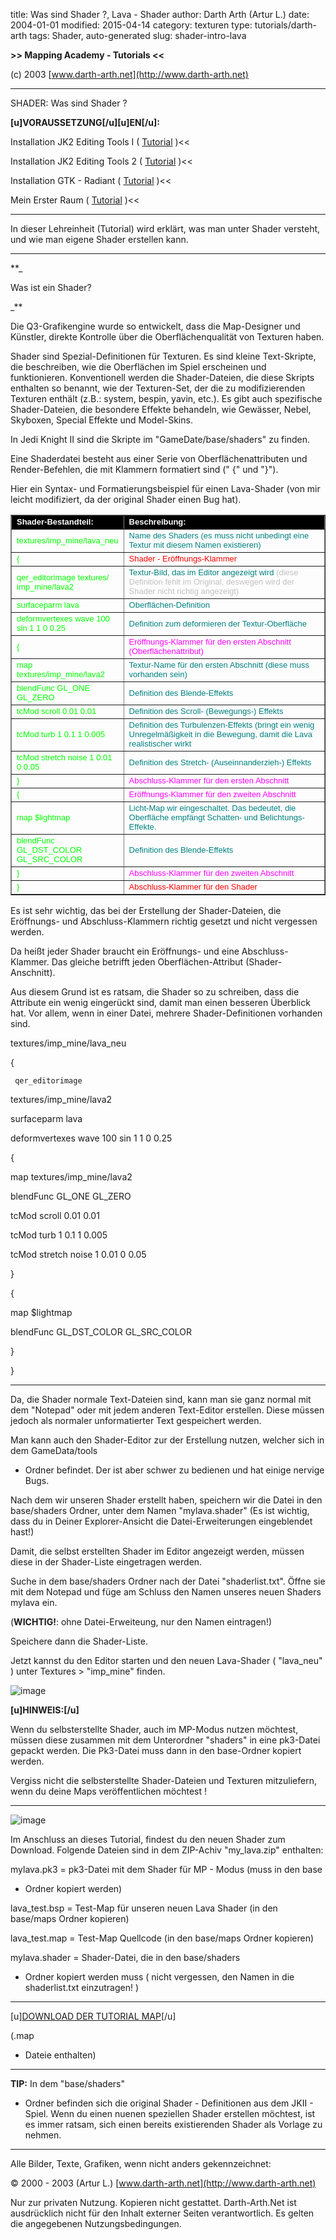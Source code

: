 ﻿title: Was sind Shader ?, Lava - Shader
author: Darth Arth (Artur L.)
date: 2004-01-01
modified: 2015-04-14
category: texturen
type: tutorials/darth-arth
tags: Shader, auto-generated
slug: shader-intro-lava

**>>
Mapping Academy - Tutorials <<**

 

(c)
2003 [www.darth-arth.net](http://www.darth-arth.net)

----

SHADER: Was sind Shader ?

**[u]VORAUSSETZUNG[/u][u]EN[/u]:**

>>
Installation JK2 Editing Tools I ( [Tutorial](../radiant/jk2_etools1.htm)
)<<

>>
Installation JK2 Editing Tools 2 ( [Tutorial](../radiant/jk2_etools2.htm)
)<<

>>
Installation GTK - Radiant ( [Tutorial](../radiant/gtk_radiant.htm)
)<<

>>
Mein Erster Raum ( [Tutorial](../mapping/firstroom/firstroom.htm) )<<

----

In
dieser Lehreinheit (Tutorial) wird erklärt, was man unter Shader versteht, und
wie man eigene Shader erstellen kann.

----

**_

Was ist ein Shader?

_**

Die Q3-Grafikengine wurde so
entwickelt, dass die Map-Designer und Künstler, direkte Kontrolle über die
Oberflächenqualität von Texturen haben.

Shader sind Spezial-Definitionen
für Texturen. Es sind kleine Text-Skripte, die beschreiben, wie die Oberflächen
im Spiel erscheinen und funktionieren. Konventionell werden die Shader-Dateien,
die diese Skripts enthalten so benannt, wie der Texturen-Set, der die zu
modifizierenden Texturen enthält (z.B.: system, bespin, yavin, etc.). Es gibt
auch spezifische Shader-Dateien, die besondere Effekte behandeln, wie Gewässer,
Nebel, Skyboxen, Special Effekte und Model-Skins.

In Jedi Knight II sind die
Skripte im "GameDate/base/shaders"
zu finden.

Eine Shaderdatei besteht aus
einer Serie von Oberflächenattributen und Render-Befehlen, die mit Klammern
formatiert sind (" {"
und "}"). 

Hier ein Syntax- und
Formatierungsbeispiel für einen Lava-Shader (von mir leicht modifiziert, da der
original Shader einen Bug hat).

<table border="1" width="100%">
 <tr>
  <td style="background-color: #000000" width="28%">
   <font color="#FFFFFF" face="Arial" size="2">
    <b>
     Shader-Bestandteil:
    </b>
   </font>
  </td>
  <td style="background-color: #000000" width="72%">
   <font color="#FFFFFF" face="Arial" size="2">
    <b>
     Beschreibung:
    </b>
   </font>
  </td>
 </tr>
 <tr>
  <td width="28%">
   <font color="#00FF00" face="Arial" size="2">
    textures/imp_mine/lava_neu
   </font>
  </td>
  <td width="72%">
   <font color="#008080" face="Arial" size="2">
    Name des Shaders
      (es muss nicht unbedingt eine Textur mit diesem Namen existieren)
   </font>
  </td>
 </tr>
 <tr>
  <td width="28%">
   <font color="#00FF00" face="Arial" size="2">
    {
   </font>
  </td>
  <td width="72%">
   <font color="#FF0000" face="Arial" size="2">
    Shader -
      Eröffnungs-Klammer
   </font>
  </td>
 </tr>
 <tr>
  <td width="28%">
   <font size="2">
    <font color="#00FF00" face="Arial">
     qer_editorimage
      textures/
    </font>
    <font color="#00FF00" face="Arial" size="2">
     imp_mine/lava2
    </font>
   </font>
  </td>
  <td width="72%">
   <font color="#008080" face="Arial" size="2">
    Textur-Bild, das
      im Editor angezeigt wird
   </font>
   <font color="#C0C0C0" face="Arial" size="2">
    (diese
      Definition fehlt im Original, deswegen wird der Shader nicht richtig
      angezeigt)
   </font>
  </td>
 </tr>
 <tr>
  <td width="28%">
   <font color="#00FF00" face="Arial" size="2">
    surfaceparm lava
   </font>
  </td>
  <td width="72%">
   <font color="#008080" face="Arial" size="2">
    Oberflächen-Definition
   </font>
  </td>
 </tr>
 <tr>
  <td width="28%">
   <font color="#00FF00" face="Arial" size="2">
    deformvertexes
      wave 100 sin 1 1 0 0.25
   </font>
  </td>
  <td width="72%">
   <font color="#008080" face="Arial" size="2">
    Definition zum
      deformieren der Textur-Oberfläche
   </font>
  </td>
 </tr>
 <tr>
  <td width="28%">
   <font color="#00FF00" face="Arial" size="2">
    {
   </font>
  </td>
  <td width="72%">
   <font color="#FF00FF" face="Arial" size="2">
    Eröffnungs-Klammer
      für den ersten Abschnitt (Oberflächenattribut)
   </font>
  </td>
 </tr>
 <tr>
  <td width="28%">
   <font color="#00FF00" face="Arial" size="2">
    map textures/imp_mine/lava2
   </font>
  </td>
  <td width="72%">
   <font color="#008080" face="Arial" size="2">
    Textur-Name für
      den ersten Abschnitt (diese muss vorhanden sein)
   </font>
  </td>
 </tr>
 <tr>
  <td width="28%">
   <font color="#00FF00" face="Arial" size="2">
    blendFunc GL_ONE
      GL_ZERO
   </font>
  </td>
  <td width="72%">
   <font color="#008080" face="Arial" size="2">
    Definition des
      Blende-Effekts
   </font>
  </td>
 </tr>
 <tr>
  <td width="28%">
   <font color="#00FF00" face="Arial" size="2">
    tcMod scroll
      0.01 0.01
   </font>
  </td>
  <td width="72%">
   <font color="#008080" face="Arial" size="2">
    Definition des
      Scroll- (Bewegungs-) Effekts
   </font>
  </td>
 </tr>
 <tr>
  <td width="28%">
   <font color="#00FF00" face="Arial" size="2">
    tcMod turb 1 0.1
      1 0.005
   </font>
  </td>
  <td width="72%">
   <font color="#008080" face="Arial" size="2">
    Definition des Turbulenzen-Effekts
      (bringt ein wenig Unregelmäßigkeit in die Bewegung, damit die Lava
      realistischer wirkt
   </font>
  </td>
 </tr>
 <tr>
  <td width="28%">
   <font color="#00FF00" face="Arial" size="2">
    tcMod stretch
      noise 1 0.01 0 0.05
   </font>
  </td>
  <td width="72%">
   <font color="#008080" face="Arial" size="2">
    Definition des
      Stretch- (Auseinnanderzieh-) Effekts
   </font>
  </td>
 </tr>
 <tr>
  <td width="28%">
   <font color="#00FF00" face="Arial" size="2">
    }
   </font>
  </td>
  <td width="72%">
   <font color="#FF00FF" face="Arial" size="2">
    Abschluss-Klammer
      für den ersten Abschnitt
   </font>
  </td>
 </tr>
 <tr>
  <td width="28%">
   <font color="#00FF00" face="Arial" size="2">
    {
   </font>
  </td>
  <td width="72%">
   <font color="#FF00FF" face="Arial" size="2">
    Eröffnungs-Klammer
      für den zweiten Abschnitt
   </font>
  </td>
 </tr>
 <tr>
  <td width="28%">
   <font color="#00FF00" face="Arial" size="2">
    map $lightmap
   </font>
  </td>
  <td width="72%">
   <font color="#008080" face="Arial" size="2">
    Licht-Map wir
      eingeschaltet. Das bedeutet, die Oberfläche empfängt Schatten- und
      Belichtungs-Effekte.
   </font>
  </td>
 </tr>
 <tr>
  <td width="28%">
   <font color="#00FF00" face="Arial" size="2">
    blendFunc
      GL_DST_COLOR GL_SRC_COLOR
   </font>
  </td>
  <td width="72%">
   <font color="#008080" face="Arial" size="2">
    Definition des
      Blende-Effekts
   </font>
  </td>
 </tr>
 <tr>
  <td width="28%">
   <font color="#00FF00" face="Arial" size="2">
    }
   </font>
  </td>
  <td width="72%">
   <font color="#FF00FF" face="Arial" size="2">
    Abschluss-Klammer
      für den zweiten Abschnitt
   </font>
  </td>
 </tr>
 <tr>
  <td width="28%">
   <font color="#00FF00" face="Arial" size="2">
    }
   </font>
  </td>
  <td width="72%">
   <font color="#FF0000" face="Arial" size="2">
    Abschluss-Klammer
      für den Shader
   </font>
  </td>
 </tr>
</table>

 

Es
ist sehr wichtig, das bei der Erstellung der Shader-Dateien, die Eröffnungs-
und Abschluss-Klammern richtig gesetzt und nicht vergessen werden. 

Da
heißt jeder Shader braucht ein Eröffnungs- und eine Abschluss-Klammer. Das
gleiche betrifft jeden Oberflächen-Attribut (Shader-Anschnitt). 

Aus
diesem Grund ist es ratsam, die Shader so zu schreiben, dass die Attribute ein
wenig eingerückt sind, damit man einen besseren Überblick hat. Vor allem, wenn
in einer Datei, mehrere Shader-Definitionen vorhanden sind.

 

textures/imp_mine/lava_neu

{

     qer_editorimage
textures/imp_mine/lava2

   
surfaceparm lava

   
deformvertexes wave 100 sin 1 1 0 0.25

   
{

   
map textures/imp_mine/lava2

   
blendFunc GL_ONE GL_ZERO

   
tcMod scroll 0.01 0.01

   
tcMod turb 1 0.1 1 0.005

   
tcMod stretch noise 1 0.01 0 0.05

   
}

   
{

   
map $lightmap

   
blendFunc GL_DST_COLOR GL_SRC_COLOR

   
}

}

----

 

Da,
die Shader normale Text-Dateien sind, kann man sie ganz normal mit dem
"Notepad" oder mit jedem anderen Text-Editor erstellen. Diese müssen
jedoch als normaler unformatierter Text gespeichert werden. 

 

Man
kann auch den Shader-Editor zur der Erstellung nutzen, welcher sich in dem GameData/tools
- Ordner befindet. Der ist aber schwer zu bedienen und hat einige nervige Bugs.

 

Nach
dem wir unseren Shader erstellt haben, speichern wir die Datei in den base/shaders
Ordner, unter dem Namen "mylava.shader"
(Es ist wichtig, dass du in Deiner Explorer-Ansicht die Datei-Erweiterungen
eingeblendet hast!)

 

Damit,
die selbst erstellten Shader im Editor angezeigt werden, müssen diese in der
Shader-Liste eingetragen werden. 

Suche
in dem base/shaders
Ordner nach der Datei "shaderlist.txt".
Öffne sie mit dem Notepad und füge am Schluss den Namen unseres neuen Shaders mylava
ein.

 

(**WICHTIG!**:
ohne Datei-Erweiteung, nur den Namen eintragen!)

 

Speichere
dann die Shader-Liste. 

 

Jetzt
kannst du den Editor starten und den neuen Lava-Shader ( "lava_neu"
) unter Textures >
"imp_mine"
finden.

 

![image]({filename}lava.jpg)

 

**[u]HINWEIS:[/u]**

Wenn
du selbsterstellte Shader, auch im MP-Modus nutzen möchtest, müssen diese
zusammen mit dem Unterordner "shaders"
in eine pk3-Datei gepackt werden. Die Pk3-Datei muss dann in den base-Ordner
kopiert werden. 

 

Vergiss
nicht die selbsterstellte Shader-Dateien und Texturen mitzuliefern, wenn du
deine Maps veröffentlichen möchtest !

 

----

![image]({filename}lava_map.jpg)

 

Im
Anschluss an dieses Tutorial, findest du den neuen Shader zum Download. Folgende
Dateien sind in dem ZIP-Achiv "my_lava.zip"
enthalten:

 

mylava.pk3
= pk3-Datei mit dem Shader für MP - Modus (muss in den base
- Ordner kopiert werden)

lava_test.bsp
= Test-Map für unseren neuen Lava Shader (in den base/maps
Ordner kopieren)

lava_test.map
= Test-Map Quellcode (in den base/maps
Ordner kopieren)

mylava.shader
= Shader-Datei, die in den base/shaders
- Ordner kopiert werden muss ( nicht vergessen, den Namen in die shaderlist.txt
einzutragen! )

 

----

[u][DOWNLOAD
DER TUTORIAL MAP](../downloads/my_lava.zip)[/u]

(.map
- Dateie enthalten)

----

**TIP:**
 In dem "base/shaders"
- Ordner befinden sich die original Shader - Definitionen aus dem JKII - Spiel.
Wenn du einen nuenen speziellen Shader erstellen möchtest, ist es immer ratsam,
sich einen bereits existierenden Shader als Vorlage zu nehmen.

----

Alle
  Bilder, Texte, Grafiken, wenn nicht anders gekennzeichnet: 

©
  2000 - 2003 (Artur L.) [www.darth-arth.net](http://www.darth-arth.net)

Nur
  zur privaten Nutzung. Kopieren nicht gestattet. Darth-Arth.Net ist ausdrücklich
  nicht für den Inhalt externer Seiten verantwortlich. Es gelten die
  angegebenen Nutzungsbedingungen.

